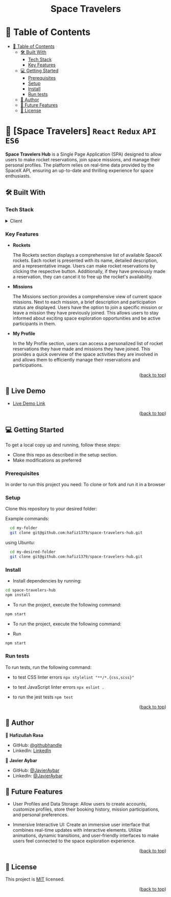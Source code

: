 <div align="center">
<h1 align="center">Space Travelers</h1>
</div>





<!-- TABLE OF CONTENTS -->

# 📗 Table of Contents

- [📗 Table of Contents](#-table-of-contents)
  - [🛠 Built With ](#-built-with-)
    - [Tech Stack ](#tech-stack-)
    - [Key Features ](#key-features-)
  - [💻 Getting Started ](#-getting-started-)
    - [Prerequisites](#prerequisites)
    - [Setup](#setup)
    - [Install](#install)
    - [Run tests](#run-tests)
  - [👥 Author ](#-author-)
  - [🔭 Future Features ](#-future-features-)
  - [📝 License ](#-license-)

<!-- PROJECT DESCRIPTION -->

# 📖 [Space Travelers] `React` `Redux` `API` `ES6`<a name="about-project"></a>


**Space Travelers Hub**  is a Single Page Application (SPA) designed to allow users to make rocket reservations, join space missions, and manage their personal profiles. The platform relies on real-time data provided by the SpaceX API, ensuring an up-to-date and thrilling experience for space enthusiasts.

## 🛠 Built With <a name="built-with"></a>

### Tech Stack <a name="tech-stack"></a>

<details>
  <summary>Client</summary>
  <ul>
    <li>Front-end: React, React Redux, React Router,JavaScript.</li>
    <li>API Integration: SpaceX API for real-time data.</li>
    <li>Version Control: GitHub with Gitflow.</li>
    <li>Testing: React Testing Library, Jest.</li>
    <li>Build Tool: Create React App.</li>
  </ul>
</details>



<!-- Features -->

### Key Features <a name="key-features"></a>


- **Rockets** 

   The Rockets section displays a comprehensive list of available SpaceX rockets. Each rocket is presented with its name, detailed description, and a representative image. Users can make rocket reservations by clicking the respective button. Additionally, if they have 
   previously made a reservation, they can cancel it to free up the rocket's availability.

- **Missions** 

  The Missions section provides a comprehensive view of current space missions. Next to each mission, a brief description and participation status are displayed. Users have the option to join a specific mission or leave a mission they have previously joined. This 
  allows users to stay informed about exciting space exploration opportunities and be active participants in them.

- **My Profile** 

  In the My Profile section, users can access a personalized list of rocket reservations they have made and missions they have joined. This provides a quick overview of the space activities they are involved in and allows them to efficiently manage their reservations 
  and participations.
<p align="right">(<a href="#readme-top">back to top</a>)</p>



## 🚀 Live Demo <a name="live-demo"></a>


- [Live Demo Link](https://space-travelers-hub-react.onrender.com)

<p align="right">(<a href="#readme-top">back to top</a>)</p> 


<!-- GETTING STARTED -->

## 💻 Getting Started <a name="getting-started"></a>

To get a local copy up and running, follow these steps:

- Clone this repo as described in the setup section. 
- Make modifications as preferred


### Prerequisites

In order to run this project you need: To clone or fork and run it in a browser


### Setup

Clone this repository to your desired folder:

Example commands:

```sh
  cd my-folder
  git clone git@github.com:hafiz1379/space-travelers-hub.git
```

using Ubuntu:

```sh
  cd my-desired-folder
  git clone git@github.com:hafiz1379/space-travelers-hub.git
```

### Install

- Install dependencies by running:
```sh
cd space-travelers-hub
npm install
```
- To run the project, execute the following command:
```sh
npm start
```

- To run the project, execute the following command:

- Run 
```sh
npm start
```
### Run tests

To run tests, run the following command:

- to test CSS linter errors `npx stylelint "**/*.{css,scss}"`

- to test JavaScript linter errors  `npx eslint .`

- to run the jest tests `npm test`

<p align="right">(<a href="#readme-top">back to top</a>)</p>

<!-- AUTHORS -->

## 👥 Author <a name="authors"></a>


👤 **Hafizullah Rasa**

- GitHub: [@githubhandle](https://github.com/hafiz1379)
- LinkedIn: [LinkedIn](https://www.linkedin.com/in/hafizullah-rasa-8436a1257/)

👤 **Javier Aybar**

- GitHub: [@JavierAybar](https://github.com/JavierAybar)
- LinkedIn: [@JavierAybar](https://www.linkedin.com/in/javier-aybar-932376274/)


<!-- FUTURE FEATURES -->

## 🔭 Future Features <a name="future-features"></a>

- User Profiles and Data Storage: Allow users to create accounts, customize profiles, store their booking history, mission participations, and personal preferences.

- Immersive Interactive UI: Create an immersive user interface that combines real-time updates with interactive elements. Utilize animations, dynamic transitions, and user-friendly interfaces to make users feel connected to the space exploration experience.

<p align="right">(<a href="#readme-top">back to top</a>)</p>

<!-- FAQ (optional) 

## ❓ FAQ (OPTIONAL) <a name="faq"></a>

> Add at least 2 questions new developers would ask when they decide to use your project.

- **[Question_1]**

  - [Answer_1]

- **[Question_2]**

  - [Answer_2]

<p align="right">(<a href="#readme-top">back to top</a>)</p>

-->

<!-- LICENSE -->

## 📝 License <a name="license"></a>

This project is [MIT](./LICENSE) licensed.


<p align="right">(<a href="#readme-top">back to top</a>)</p>
